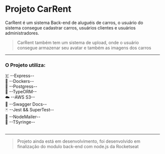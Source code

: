 # Projeto CarRent

CarRent é um sistema Back-end de aluguéis de carros,
o usuário do sistema consegue cadastrar carros, usuários clientes e usuários administradores.
> CarRent também tem um sistema de upload, onde o usuário consegue armazenar seu avatar e também as imagens dos carros
___
### O Projeto utiliza:
🇪 --Express--
<br>
🐋 --Dockers--
<br>
🐘 --Postgress--
<br>
💾 --TypeORM--
<br>
☁️  --AWS S3--
<br>
📜 --Swagger Docs--
<br>
🃏 --Jest && SuperTest--
<br>
📩 --NodeMailer--
<br>
💉 --TSyringe--
<br>
<br>
___
> Projeto ainda está em desenvolvimento,
> foi desenvolvido em finalização do modulo back-end com node.js da Rocketseat
